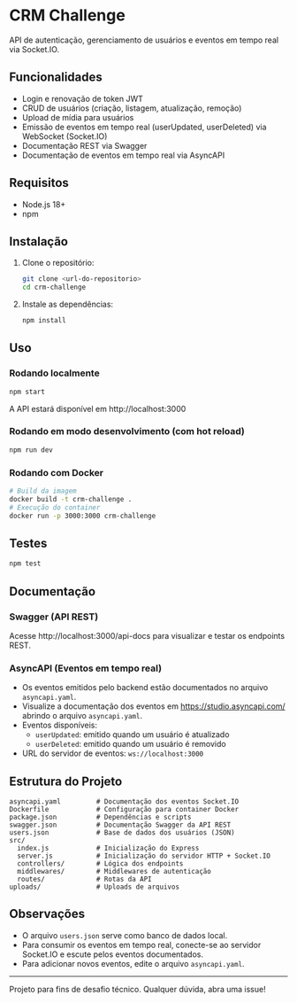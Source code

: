 # CRM Challenge

API de autenticação, gerenciamento de usuários e eventos em tempo real via Socket.IO.

## Funcionalidades
- Login e renovação de token JWT
- CRUD de usuários (criação, listagem, atualização, remoção)
- Upload de mídia para usuários
- Emissão de eventos em tempo real (userUpdated, userDeleted) via WebSocket (Socket.IO)
- Documentação REST via Swagger
- Documentação de eventos em tempo real via AsyncAPI

## Requisitos
- Node.js 18+
- npm

## Instalação

1. Clone o repositório:
   ```bash
   git clone <url-do-repositorio>
   cd crm-challenge
   ```
2. Instale as dependências:
   ```bash
   npm install
   ```

## Uso

### Rodando localmente
```bash
npm start
```
A API estará disponível em http://localhost:3000

### Rodando em modo desenvolvimento (com hot reload)
```bash
npm run dev
```

### Rodando com Docker
```bash
# Build da imagem
docker build -t crm-challenge .
# Execução do container
docker run -p 3000:3000 crm-challenge
```

## Testes
```bash
npm test
```

## Documentação

### Swagger (API REST)
Acesse http://localhost:3000/api-docs para visualizar e testar os endpoints REST.

### AsyncAPI (Eventos em tempo real)
- Os eventos emitidos pelo backend estão documentados no arquivo `asyncapi.yaml`.
- Visualize a documentação dos eventos em https://studio.asyncapi.com/ abrindo o arquivo `asyncapi.yaml`.
- Eventos disponíveis:
  - `userUpdated`: emitido quando um usuário é atualizado
  - `userDeleted`: emitido quando um usuário é removido
- URL do servidor de eventos: `ws://localhost:3000`

## Estrutura do Projeto
```
asyncapi.yaml         # Documentação dos eventos Socket.IO
Dockerfile            # Configuração para container Docker
package.json          # Dependências e scripts
swagger.json          # Documentação Swagger da API REST
users.json            # Base de dados dos usuários (JSON)
src/
  index.js            # Inicialização do Express
  server.js           # Inicialização do servidor HTTP + Socket.IO
  controllers/        # Lógica dos endpoints
  middlewares/        # Middlewares de autenticação
  routes/             # Rotas da API
uploads/              # Uploads de arquivos
```

## Observações
- O arquivo `users.json` serve como banco de dados local.
- Para consumir os eventos em tempo real, conecte-se ao servidor Socket.IO e escute pelos eventos documentados.
- Para adicionar novos eventos, edite o arquivo `asyncapi.yaml`.

---

Projeto para fins de desafio técnico. Qualquer dúvida, abra uma issue!
